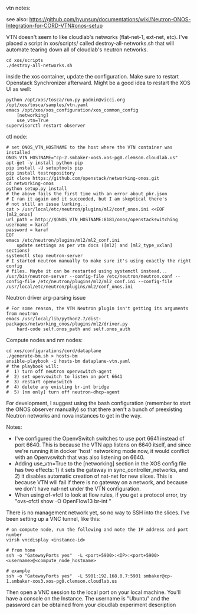 vtn notes:

see also: https://github.com/hyunsun/documentations/wiki/Neutron-ONOS-Integration-for-CORD-VTN#onos-setup

VTN doesn't seem to like cloudlab's networks (flat-net-1, ext-net, etc). I've placed a script in xos/scripts/ called destroy-all-networks.sh that will automate tearing down all of cloudlab's neutron networks.

    cd xos/scripts
    ./destroy-all-networks.sh

inside the xos container, update the configuration. Make sure to restart Openstack Synchronizer afterward. Might be a good idea to restart the XOS UI as well:

    python /opt/xos/tosca/run.py padmin@vicci.org /opt/xos/tosca/samples/vtn.yaml
    emacs /opt/xos/xos_configuration/xos_common_config
        [networking]
        use_vtn=True
    supervisorctl restart observer

ctl node:

    # set ONOS_VTN_HOSTNAME to the host where the VTN container was installed
    ONOS_VTN_HOSTNAME="cp-2.smbaker-xos5.xos-pg0.clemson.cloudlab.us"
    apt-get -y install python-pip
    pip install -U setuptools pip
    pip install testrepository
    git clone https://github.com/openstack/networking-onos.git
    cd networking-onos
    python setup.py install
    # the above fails the first time with an error about pbr.json
    # I ran it again and it succeeded, but I am skeptical there's
    # not still an issue lurking...
    cat > /usr/local/etc/neutron/plugins/ml2/conf_onos.ini <<EOF
    [ml2_onos]
    url_path = http://$ONOS_VTN_HOSTNAME:8181/onos/openstackswitching
    username = karaf
    password = karaf
    EOF
    emacs /etc/neutron/plugins/ml2/ml2_conf.ini
        update settings as per vtn docs ([ml2] and [ml2_type_vxlan] sections)
    systemctl stop neutron-server
    # I started neutron manually to make sure it's using exactly the right config
    # files. Maybe it can be restarted using systemctl instead...
    /usr/bin/neutron-server --config-file /etc/neutron/neutron.conf --config-file /etc/neutron/plugins/ml2/ml2_conf.ini --config-file /usr/local/etc/neutron/plugins/ml2/conf_onos.ini

Neutron driver arg-parsing issue

    # For some reason, the VTN Neutron plugin isn't getting its arguments from neutron
    emacs /usr/local/lib/python2.7/dist-packages/networking_onos/plugins/ml2/driver.py
        hard-code self.onos_path and self.onos_auth
    
Compute nodes and nm nodes:

    cd xos/configurations/cord/dataplane
    ./generate-bm.sh > hosts-bm
    ansible-playbook -i hosts-bm dataplane-vtn.yaml
    # the playbook will:
    #  1) turn off neutron openvswitch-agent
    #  2) set openvswitch to listen on port 6641
    #  3) restart openvswitch
    #  4) delete any existing br-int bridge
    #  5) [nm only] turn off neutron-dhcp-agent

For development, I suggest using the bash configuration (remember to start the ONOS observer manually) so that 
there aren't a bunch of preexisting Neutron networks and nova instances to get in the way. 

Notes:
* I've configured the OpenvSwitch switches to use port 6641 instead of port 6640. This is because the VTN app listens on 6640
itself, and since we're running it in docker 'host' networking mode now, it would conflict with an Openvswitch that was
also listening on 6640.
* Adding use_vtn=True to the [networking] section in the XOS config file has two effects: 1) it sets the gateway in sync_controller_networks, and 2) it disables automatic creation of nat-net for new slices. This is because VTN will fail if there is no gateway on a network, and because we don't have nat-net under the VTN configuration.
* When using of-vfctl to look at flow rules, if you get a protocol error, try "ovs-ofctl show -O OpenFlow13 br-int "

There is no management network yet, so no way to SSH into the slices. I've been setting up a VNC tunnel, like this:

    # on compute node, run the following and note the IP address and port number
    virsh vncdisplay <instance-id>
    
    # from home
    ssh -o "GatewayPorts yes"  -L <port+5900>:<IP>:<port+5900> <username>@<compute_node_hostname>
    
    # example
    ssh -o "GatewayPorts yes"  -L 5901:192.168.0.7:5901 smbaker@cp-1.smbaker-xos3.xos-pg0.clemson.cloudlab.us

Then open a VNC session to the local port on your local machine. You'll have a console on the Instance. The username is "Ubuntu" and the password can be obtained from your cloudlab experiment description
